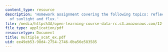 ```yaml
---
content_type: resource
description: 'Homework assignment covering the following topics: reflection and transmission
  of sunlight and flux.'
file: /media/https%3A/open-learning-course-data-rc.s3.amazonaws.com/12-815-atmospheric-radiation-fall-2006/ee49eb5398d4275427460ba56e583585_multiple_scat_ex.pdf
file_type: application/pdf
resourcetype: Document
title: multiple_scat_ex.pdf
uid: ee49eb53-98d4-2754-2746-0ba56e583585
---
```

